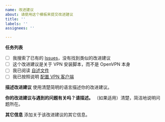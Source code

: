 ```yaml
---
name: 改进建议
about: 请使用这个模板来提交改进建议
title: ''
labels: ''
assignees: ''

---
```


**任务列表**

- [ ] 我搜索了已有的 [Issues](https://github.com/hwdsl2/openvpn-install/issues?q=is%3Aissue)，没有找到类似的改进建议
- [ ] 这个改进建议是关于 VPN 安装脚本，而不是 OpenVPN 本身
- [ ] 我已阅读 [自述文件](https://github.com/hwdsl2/openvpn-install/blob/master/README-zh.md)
- [ ] 我已按照说明 [配置 VPN 客户端](https://github.com/hwdsl2/openvpn-install/blob/master/docs/clients-zh.md)

**描述改进建议**
使用清楚简明的语言描述你的改进建议。

**你的改进建议与遇到的问题有关吗？请描述。**
（如果适用）清楚，简洁地说明问题所在。

**其它信息**
添加关于该改进建议的其它信息。
